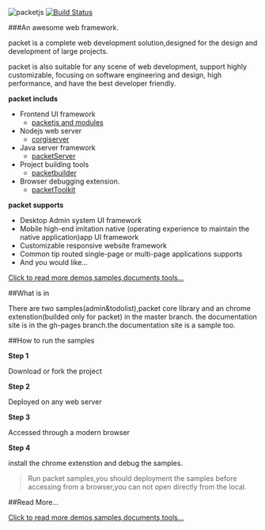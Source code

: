 ![packetjs](https://github.com/hou80houzhu/packet/raw/gh-pages/packet/opensite/pc/style/images/logo2.png) [![Build Status](https://travis-ci.org/hou80houzhu/packet.svg?branch=master)](https://travis-ci.org/hou80houzhu/packet)

###An awesome web framework.

packet is a complete web development solution,designed for the design and development of large projects.

packet is also suitable for any scene of web development, support highly customizable, focusing on software engineering and design, high performance, and have the best developer friendly. 

**packet includs**
 
- Frontend UI framework
  - [packetjs and modules](http://packetjs.org "packetjs and modules")
- Nodejs web server 
  - [corgiserver](https://github.com/hou80houzhu/corgiserver "corgiserver")
- Java server framework
  - [packetServer](https://github.com/hou80houzhu/packetServer "packetServer")
- Project building tools
  - [packetbuilder](https://github.com/hou80houzhu/packetbuilder "packetbuilder")
- Browser debugging extension.
  - [packetToolkit](https://github.com/hou80houzhu/packetToolkit "packetToolkit")

**packet supports**

- Desktop Admin system UI framework
- Mobile high-end imitation native (operating experience to maintain the native application)app UI framework
- Customizable responsive website framework
- Common tip routed single-page or multi-page applications supports
- And you would like...


[Click to read more,demos,samples,documents,tools...](http://hou80houzhu.github.io/packetjs/ "Read More,Demos,Documents")


##What is in

There are two samples(admin&todolist),packet core library and an chrome    extenstion(builded only for packet) in the master branch. the documentation site is in the gh-pages branch.the documentation site is a sample too.

##How to run the samples

**Step 1**

Download or fork the project

**Step 2**

Deployed on any web server

**Step 3**

Accessed through a modern browser

**Step 4**

install the chrome extenstion and debug the samples.

> Run packet samples,you should deployment the samples before accessing from a browser,you can not open directly from the local.

##Read More...

[Click to read more,demos,samples,documents,tools...](http://hou80houzhu.github.io/packetjs/ "Read More,Demos,Documents")